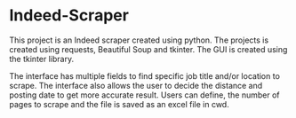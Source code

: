 # Indeed-Scraper

This project is an Indeed scraper created using python. The projects is created using requests, Beautiful Soup and tkinter. The GUI is created using the tkinter library. 


The interface has multiple fields to find specific job title and/or location to scrape. The interface also allows the user to decide the distance and posting date to get more accurate result. Users can define, the number of pages to scrape and the file is saved as an excel file in cwd.
